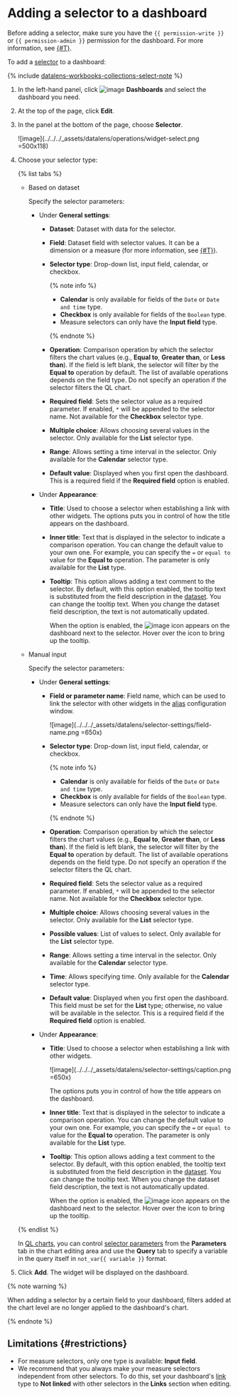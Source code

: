# Adding a selector to a dashboard


Before adding a selector, make sure you have the `{{ permission-write }}` or `{{ permission-admin }}` permission for the dashboard. For more information, see [{#T}](../../security/manage-access.md).


To add a [selector](../../dashboard/selector.md) to a dashboard:


{% include [datalens-workbooks-collections-select-note](../../../_includes/datalens/operations/datalens-workbooks-collections-select-note.md) %}


1. In the left-hand panel, click ![image](../../../_assets/console-icons/layout-cells-large.svg) **Dashboards** and select the dashboard you need.
1. At the top of the page, click **Edit**.
1. In the panel at the bottom of the page, choose **Selector**.

   
   ![image](../../../_assets/datalens/operations/widget-select.png =500x118)




1. Choose your selector type:

   {% list tabs %}

   - Based on dataset

      Specify the selector parameters:

      * Under **General settings**:

         * **Dataset**: Dataset with data for the selector.
         * **Field**: Dataset field with selector values. It can be a dimension or a measure (for more information, see [{#T}](../../concepts/dataset/data-model.md#field)).
         * **Selector type**: Drop-down list, input field, calendar, or checkbox.

            {% note info %}

            * **Calendar** is only available for fields of the `Date` or `Date and time` type.
            * **Checkbox** is only available for fields of the `Boolean` type.
            * Measure selectors can only have the **Input field** type.

            {% endnote %}

         * **Operation**: Comparison operation by which the selector filters the chart values (e.g., **Equal to**, **Greater than**, or **Less than**). If the field is left blank, the selector will filter by the **Equal to** operation by default. The list of available operations depends on the field type. Do not specify an operation if the selector filters the QL chart.
         * **Required field**: Sets the selector value as a required parameter. If enabled, `*` will be appended to the selector name. Not available for the **Checkbox** selector type.
         * **Multiple choice**: Allows choosing several values in the selector. Only available for the **List** selector type.
         * **Range**: Allows setting a time interval in the selector. Only available for the **Calendar** selector type.
         * **Default value**: Displayed when you first open the dashboard. This is a required field if the **Required field** option is enabled.

      * Under **Appearance**:

         * **Title**: Used to choose a selector when establishing a link with other widgets. The options puts you in control of how the title appears on the dashboard.
         * **Inner title**: Text that is displayed in the selector to indicate a comparison operation. You can change the default value to your own one. For example, you can specify the `=` or `equal to` value for the **Equal to** operation. The parameter is only available for the **List** type.
         * **Tooltip**: This option allows adding a text comment to the selector. By default, with this option enabled, the tooltip text is substituted from the field description in the [dataset](../../concepts/dataset/index.md). You can change the tooltip text. When you change the dataset field description, the text is not automatically updated.

            When the option is enabled, the ![image](../../../_assets/console-icons/circle-question.svg) icon appears on the dashboard next to the selector. Hover over the icon to bring up the tooltip.

   - Manual input

      Specify the selector parameters:

      * Under **General settings**:

         * **Field or parameter name**: Field name, which can be used to link the selector with other widgets in the [alias](../../dashboard/link.md#alias) configuration window.

            ![image](../../../_assets/datalens/selector-settings/field-name.png =650x)

         * **Selector type**: Drop-down list, input field, calendar, or checkbox.

            {% note info %}

            * **Calendar** is only available for fields of the `Date` or `Date and time` type.
            * **Checkbox** is only available for fields of the `Boolean` type.
            * Measure selectors can only have the **Input field** type.

            {% endnote %}

         * **Operation**: Comparison operation by which the selector filters the chart values (e.g., **Equal to**, **Greater than**, or **Less than**). If the field is left blank, the selector will filter by the **Equal to** operation by default. The list of available operations depends on the field type. Do not specify an operation if the selector filters the QL chart.
         * **Required field**: Sets the selector value as a required parameter. If enabled, `*` will be appended to the selector name. Not available for the **Checkbox** selector type.
         * **Multiple choice**: Allows choosing several values in the selector. Only available for the **List** selector type.
         * **Possible values**: List of values to select. Only available for the **List** selector type.
         * **Range**: Allows setting a time interval in the selector. Only available for the **Calendar** selector type.
         * **Time**: Allows specifying time. Only available for the **Calendar** selector type.
         * **Default value**: Displayed when you first open the dashboard. This field must be set for the **List** type; otherwise, no value will be available in the selector. This is a required field if the **Required field** option is enabled.

      * Under **Appearance**:

         * **Title**: Used to choose a selector when establishing a link with other widgets.

            ![image](../../../_assets/datalens/selector-settings/caption.png =650x)

            The options puts you in control of how the title appears on the dashboard.

         * **Inner title**: Text that is displayed in the selector to indicate a comparison operation. You can change the default value to your own one. For example, you can specify the `=` or `equal to` value for the **Equal to** operation. The parameter is only available for the **List** type.
         * **Tooltip**: This option allows adding a text comment to the selector. By default, with this option enabled, the tooltip text is substituted from the field description in the [dataset](../../concepts/dataset/index.md). You can change the tooltip text. When you change the dataset field description, the text is not automatically updated.

            When the option is enabled, the ![image](../../../_assets/console-icons/circle-question.svg) icon appears on the dashboard next to the selector. Hover over the icon to bring up the tooltip.

   {% endlist %}

   In [QL charts](../../concepts/chart/ql-charts.md), you can control [selector parameters](../chart/create-sql-chart.md#selector-parameters) from the **Parameters** tab in the chart editing area and use the **Query** tab to specify a variable in the query itself in `not_var{{ variable }}` format.

1. Click **Add**. The widget will be displayed on the dashboard.


{% note warning %}

When adding a selector by a certain field to your dashboard, filters added at the chart level are no longer applied to the dashboard's chart.

{% endnote %}

## Limitations {#restrictions}

* For measure selectors, only one type is available: **Input field**.
* We recommend that you always make your measure selectors independent from other selectors. To do this, set your dashboard's [link](../../dashboard/link.md) type to **Not linked** with other selectors in the **Links** section when editing.
